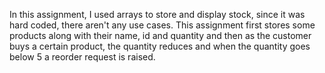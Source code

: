 In this assignment, I used arrays to store and display stock, since it was hard coded, there aren't any use cases. This assignment first stores some products along with their name, id and quantity and then as the customer buys a certain product, the quantity reduces and when the quantity goes below 5 a reorder request is raised.
